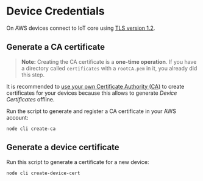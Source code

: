 # Device Credentials

On AWS devices connect to IoT core using
[TLS version 1.2](https://docs.aws.amazon.com/iot/latest/developerguide/iot-security-identity.html).

## Generate a CA certificate

> **Note:** Creating the CA certificate is a **one-time operation**. If you have
> a directory called `certificates` with a `rootCA.pem` in it, you already did
> this step.

It is recommended to
[use your own Certificate Authority (CA)](https://docs.aws.amazon.com/iot/latest/developerguide/device-certs-your-own.html)
to create certificates for your devices because this allows to generate _Device
Certificates_ offline.

Run the script to generate and register a CA certificate in your AWS account:

    node cli create-ca

## Generate a device certificate

Run this script to generate a certificate for a new device:

    node cli create-device-cert
